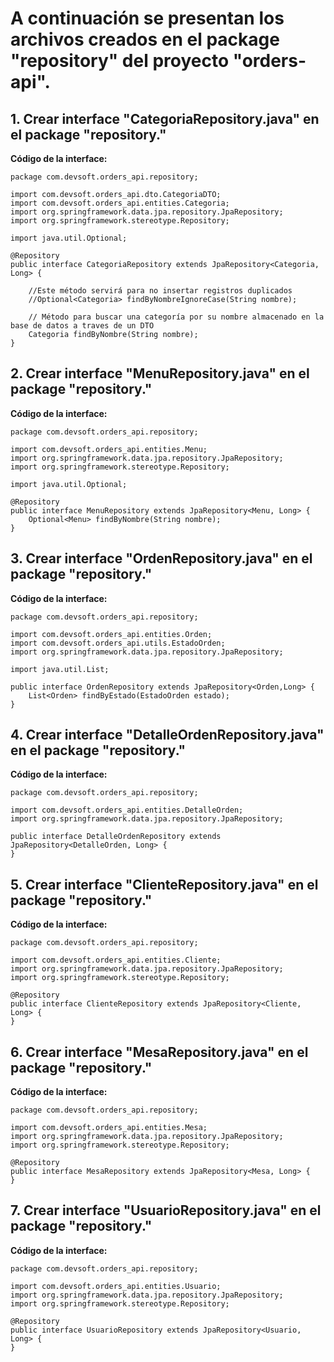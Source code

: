# A continuación se presentan los archivos creados en el package "repository" del proyecto "orders-api".

## 1. Crear interface "CategoriaRepository.java" en el package "repository."

**Código de la interface:**

```
package com.devsoft.orders_api.repository;

import com.devsoft.orders_api.dto.CategoriaDTO;
import com.devsoft.orders_api.entities.Categoria;
import org.springframework.data.jpa.repository.JpaRepository;
import org.springframework.stereotype.Repository;

import java.util.Optional;

@Repository
public interface CategoriaRepository extends JpaRepository<Categoria, Long> {

    //Este método servirá para no insertar registros duplicados
    //Optional<Categoria> findByNombreIgnoreCase(String nombre);

    // Método para buscar una categoría por su nombre almacenado en la base de datos a traves de un DTO
    Categoria findByNombre(String nombre);
}
```

## 2. Crear interface "MenuRepository.java" en el package "repository."

**Código de la interface:**

```
package com.devsoft.orders_api.repository;

import com.devsoft.orders_api.entities.Menu;
import org.springframework.data.jpa.repository.JpaRepository;
import org.springframework.stereotype.Repository;

import java.util.Optional;

@Repository
public interface MenuRepository extends JpaRepository<Menu, Long> {
    Optional<Menu> findByNombre(String nombre);
}
```

## 3. Crear interface "OrdenRepository.java" en el package "repository."

**Código de la interface:**

```
package com.devsoft.orders_api.repository;

import com.devsoft.orders_api.entities.Orden;
import com.devsoft.orders_api.utils.EstadoOrden;
import org.springframework.data.jpa.repository.JpaRepository;

import java.util.List;

public interface OrdenRepository extends JpaRepository<Orden,Long> {
    List<Orden> findByEstado(EstadoOrden estado);
}
```

## 4. Crear interface "DetalleOrdenRepository.java" en el package "repository."

**Código de la interface:**

```
package com.devsoft.orders_api.repository;

import com.devsoft.orders_api.entities.DetalleOrden;
import org.springframework.data.jpa.repository.JpaRepository;

public interface DetalleOrdenRepository extends JpaRepository<DetalleOrden, Long> {
}
```

## 5. Crear interface "ClienteRepository.java" en el package "repository."

**Código de la interface:**

```
package com.devsoft.orders_api.repository;

import com.devsoft.orders_api.entities.Cliente;
import org.springframework.data.jpa.repository.JpaRepository;
import org.springframework.stereotype.Repository;

@Repository
public interface ClienteRepository extends JpaRepository<Cliente, Long> {
}
```

## 6. Crear interface "MesaRepository.java" en el package "repository."

**Código de la interface:**

```
package com.devsoft.orders_api.repository;

import com.devsoft.orders_api.entities.Mesa;
import org.springframework.data.jpa.repository.JpaRepository;
import org.springframework.stereotype.Repository;

@Repository
public interface MesaRepository extends JpaRepository<Mesa, Long> {
}
```

## 7. Crear interface "UsuarioRepository.java" en el package "repository."

**Código de la interface:**

```
package com.devsoft.orders_api.repository;

import com.devsoft.orders_api.entities.Usuario;
import org.springframework.data.jpa.repository.JpaRepository;
import org.springframework.stereotype.Repository;

@Repository
public interface UsuarioRepository extends JpaRepository<Usuario, Long> {
}
```
